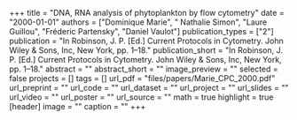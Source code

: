 +++
title = "DNA, RNA analysis of phytoplankton by flow cytometry"
date = "2000-01-01"
authors = ["Dominique Marie", " Nathalie Simon", "Laure Guillou", "Fréderic Partensky", "Daniel Vaulot"]
publication_types = ["2"]
publication = "In Robinson, J. P. [Ed.] Current Protocols in Cytometry. John Wiley & Sons, Inc, New York, pp. 1–18."
publication_short = "In Robinson, J. P. [Ed.] Current Protocols in Cytometry. John Wiley & Sons, Inc, New York, pp. 1–18."
abstract = ""
abstract_short = ""
image_preview = ""
selected = false
projects = []
tags = []
url_pdf = "files/papers/Marie_CPC_2000.pdf"
url_preprint = ""
url_code = ""
url_dataset = ""
url_project = ""
url_slides = ""
url_video = ""
url_poster = ""
url_source = ""
math = true
highlight = true
[header]
image = ""
caption = ""
+++
